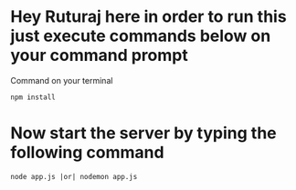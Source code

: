 # Hey Ruturaj here in order to run this just execute commands below on your command prompt
Command on your terminal

```
npm install
```

# Now start the server by typing the following command

```
node app.js |or| nodemon app.js
```
